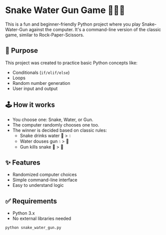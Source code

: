 # Snake Water Gun Game 🐍💧🔫

This is a fun and beginner-friendly Python project where you play Snake-Water-Gun against the computer. It's a command-line version of the classic game, similar to Rock-Paper-Scissors.

## 🎯 Purpose

This project was created to practice basic Python concepts like:
- Conditionals (`if/elif/else`)
- Loops
- Random number generation
- User input and output

## 🕹️ How it works

- You choose one: Snake, Water, or Gun.
- The computer randomly chooses one too.
- The winner is decided based on classic rules:
  - Snake drinks water 🐍 > 💧
  - Water douses gun 💧 > 🔫
  - Gun kills snake 🔫 > 🐍

## ✨ Features

- Randomized computer choices
- Simple command-line interface
- Easy to understand logic

## ✅ Requirements

- Python 3.x
- No external libraries needed


```bash
python snake_water_gun.py
